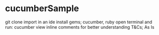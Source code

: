 # cucumberSample
git clone 
import in an ide
install gems; cucumber, ruby
open terminal and run: cucumber
view inline comments for better understanding
T&Cs; As Is